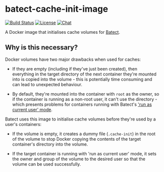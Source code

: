 # batect-cache-init-image

[![Build Status](https://img.shields.io/github/workflow/status/batect/batect-cache-init-image/Pipeline/main)](https://github.com/batect/batect-cache-init-image/actions?query=workflow%3APipeline+branch%3Amain)
[![License](https://img.shields.io/github/license/batect/batect-cache-init-image.svg)](https://opensource.org/licenses/Apache-2.0)
[![Chat](https://img.shields.io/badge/chat-on%20spectrum-brightgreen.svg)](https://spectrum.chat/batect)

A Docker image that initialises cache volumes for [Batect](https://batect.dev).

## Why is this necessary?

Docker volumes have two major drawbacks when used for caches:

* If they are empty (including if they've just been created), then everything in the target directory of the next container they're mounted into is copied into the volume - this is potentially time consuming and can lead to unexpected behaviour.

* By default, they're mounted into the container with `root` as the owner, so if the container is running as a non-root user, it can't use the directory - which presents problems for containers running with Batect's ['run as current user' mode](https://batect.dev/docs/concepts/run-as-current-user-mode).

Batect uses this image to initialise cache volumes before they're used by a user's containers:

* If the volume is empty, it creates a dummy file (`.cache-init`) in the root of the volume to stop Docker copying the contents of the target container's directory into the volume.

* If the target container is running with 'run as current user' mode, it sets the owner and group of the volume to the desired user so that the volume can be used successfully.
